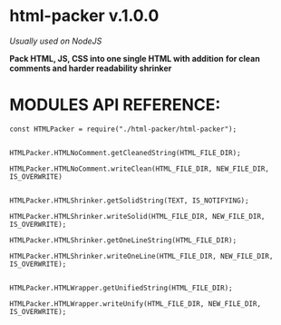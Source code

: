 # html-packer v.1.0.0
*Usually used on NodeJS*

**Pack HTML, JS, CSS into one single HTML with addition**
**for clean comments and harder readability shrinker**

# MODULES API REFERENCE:

```
const HTMLPacker = require("./html-packer/html-packer");


HTMLPacker.HTMLNoComment.getCleanedString(HTML_FILE_DIR);

HTMLPacker.HTMLNoComment.writeClean(HTML_FILE_DIR, NEW_FILE_DIR, IS_OVERWRITE)


HTMLPacker.HTMLShrinker.getSolidString(TEXT, IS_NOTIFYING);

HTMLPacker.HTMLShrinker.writeSolid(HTML_FILE_DIR, NEW_FILE_DIR, IS_OVERWRITE);

HTMLPacker.HTMLShrinker.getOneLineString(HTML_FILE_DIR);

HTMLPacker.HTMLShrinker.writeOneLine(HTML_FILE_DIR, NEW_FILE_DIR, IS_OVERWRITE);


HTMLPacker.HTMLWrapper.getUnifiedString(HTML_FILE_DIR);

HTMLPacker.HTMLWrapper.writeUnify(HTML_FILE_DIR, NEW_FILE_DIR, IS_OVERWRITE);

```